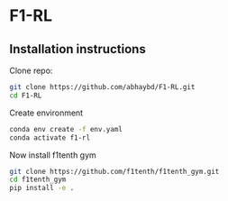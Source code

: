 # F1-RL

## Installation instructions

Clone repo:
```bash
git clone https://github.com/abhaybd/F1-RL.git
cd F1-RL
```

Create environment

```bash
conda env create -f env.yaml
conda activate f1-rl
```

Now install f1tenth gym

```bash
git clone https://github.com/f1tenth/f1tenth_gym.git
cd f1tenth_gym
pip install -e .
```
